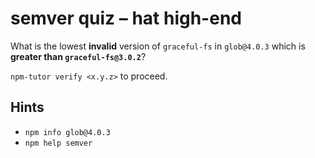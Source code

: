 # semver quiz – hat high-end

What is the lowest **invalid** version of `graceful-fs` in `glob@4.0.3`
which is **greater than `graceful-fs@3.0.2`**?

`npm-tutor verify <x.y.z>` to proceed.

## Hints

* `npm info glob@4.0.3`
* `npm help semver`

